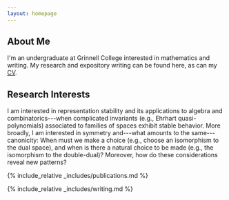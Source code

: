 ```yaml
---
layout: homepage
---
```


## About Me

I'm an undergraduate at Grinnell College interested in mathematics and writing. My research and expository writing can be found here, as can my [CV]({{site.url}}/assets/files/CV.pdf).

## Research Interests

I am interested in representation stability and its applications to algebra and combinatorics---when complicated invariants (e.g., Ehrhart quasi-polynomials) associated to families of spaces exhibit stable behavior. More broadly, I am interested in symmetry and---what amounts to the same---canonicity: When must we make a choice (e.g., choose an isomorphism to the dual space), and when is there a natural choice to be made (e.g., the isomorphism to the double-dual)? Moreover, how do these considerations reveal new patterns?

{% include_relative _includes/publications.md %}

{% include_relative _includes/writing.md %}
